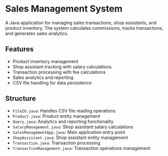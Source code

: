 # Sales Management System

A Java application for managing sales transactions, shop assistants, and product inventory. The system calculates commissions, tracks transactions, and generates sales analytics.

## Features
- Product inventory management
- Shop assistant tracking with salary calculations
- Transaction processing with fee calculations
- Sales analytics and reporting
- CSV file handling for data persistence

## Structure
- `FileIO.java`: Handles CSV file reading operations
- `Product.java`: Product entity management
- `Query.java`: Analytics and reporting functionality
- `SalaryManagement.java`: Shop assistant salary calculations
- `SalesManagementApp.java`: Main application entry point
- `ShopAssistant.java`: Shop assistant entity management
- `Transaction.java`: Transaction processing
- `TransactionManagement.java`: Transaction operations management

